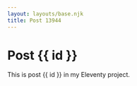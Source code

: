 ```yaml
---
layout: layouts/base.njk
title: Post 13944
---
```


# Post {{ id }}

This is post {{ id }} in my Eleventy project.
